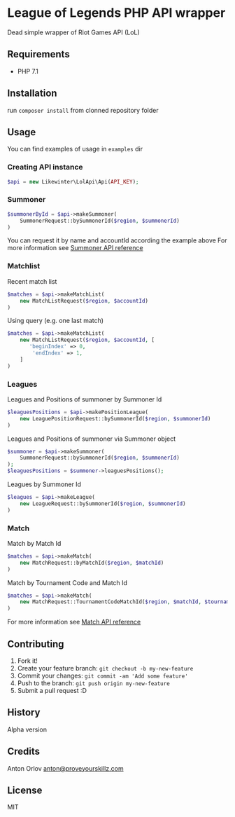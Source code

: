 # League of Legends PHP API wrapper

Dead simple wrapper of Riot Games API (LoL)

## Requirements
* PHP 7.1

## Installation

run `composer install` from clonned repository folder

## Usage

You can find examples of usage in `examples` dir

### Creating API instance
```php
$api = new Likewinter\LolApi\Api(API_KEY);
```
### Summoner
```php
$summonerById = $api->makeSummoner(
	SummonerRequest::bySummonerId($region, $summonerId)
)
```
You can request it by name and accountId according the example above
For more information see [Summoner API reference](https://developer.riotgames.com/api-methods/#summoner-v3)

### Matchlist


Recent match list

```php
$matches = $api->makeMatchList(
	new MatchListRequest($region, $accountId)
)
```

Using query (e.g. one last match)

```php
$matches = $api->makeMatchList(
	new MatchListRequest($region, $accountId, [
	   'beginIndex' => 0,
   		'endIndex' => 1,
	]
)
```

### Leagues

Leagues and Positions of summoner by Summoner Id

```php
$leaguesPositions = $api->makePositionLeague(
	new LeaguePositionRequest::bySummonerId($region, $summonerId)
)
```

Leagues and Positions of summoner via Summoner object

```php
$summoner = $api->makeSummoner(
    SummonerRequest::bySummonerId($region, $summonerId)
);
$leaguesPositions = $summoner->leaguesPositions();

```

Leagues by Summoner Id

```php
$leagues = $api->makeLeague(
	new LeagueRequest::bySummonerId($region, $summonerId)
)
```

### Match
Match by Match Id

```php
$matches = $api->makeMatch(
	new MatchRequest::byMatchId($region, $matchId)
)
```

Match by Tournament Code and Match Id

```php
$matches = $api->makeMatch(
	new MatchRequest::TournamentCodeMatchId($region, $matchId, $tournamentId)
)
```

For more information see [Match API reference](https://developer.riotgames.com/api-methods/#match-v3)
## Contributing

1. Fork it!
2. Create your feature branch: `git checkout -b my-new-feature`
3. Commit your changes: `git commit -am 'Add some feature'`
4. Push to the branch: `git push origin my-new-feature`
5. Submit a pull request :D

## History

Alpha version

## Credits
Anton Orlov <anton@proveyourskillz.com>

## License

MIT